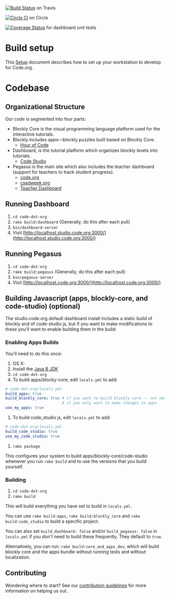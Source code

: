 [![Build Status](https://travis-ci.org/code-dot-org/code-dot-org.svg?branch=staging)](https://travis-ci.org/code-dot-org/code-dot-org) on Travis

[![Circle CI](https://circleci.com/gh/code-dot-org/code-dot-org/tree/staging.svg?style=svg)](https://circleci.com/gh/code-dot-org/code-dot-org/tree/staging) on Circle

[![Coverage Status](https://coveralls.io/repos/github/code-dot-org/code-dot-org/badge.svg?branch=staging)](https://coveralls.io/github/code-dot-org/code-dot-org?branch=staging) for dashboard unit tests


# Build setup
This [Setup](./SETUP.md) document describes how to set up your workstation to develop for Code.org.

# Codebase

## Organizational Structure

Our code is segmented into four parts:

* Blockly Core is the visual programming language platform used for the interactive tutorials.
* Blockly includes apps—blockly puzzles built based on Blockly Core.
  * [Hour of Code](http://studio.code.org/hoc/1)
* Dashboard, is the tutorial platform which organizes blockly levels into tutorials.
  * [Code Studio](http://studio.code.org)
* Pegasus is the main site which also includes the teacher dashboard (support for teachers to track student progress).
  * [code.org](http://code.org)
  * [csedweek.org](http://csedweek.org)
  * [Teacher Dashboard](http://code.org/teacher-dashboard)

## Running Dashboard

1. `cd code-dot-org`
2. `rake build:dashboard` (Generally, do this after each pull)
3. `bin/dashboard-server`
4. Visit [http://localhost.studio.code.org:3000/](http://localhost.studio.code.org:3000/)

## Running Pegasus

1. `cd code-dot-org`
2. `rake build:pegasus` (Generally, do this after each pull)
3. `bin/pegasus-server`
4. Visit [http://localhost.code.org:3000/](http://localhost.code.org:3000/)

## Building Javascript (apps, blockly-core, and code-studio) (optional)

The studio.code.org default dashboard install includes a static build of blockly and of code-studio js, but if you want to make modifications to these you'll want to enable building them in the build:

### Enabling Apps Builds

You'll need to do this once:

1. OS X:
  1. Install the [Java 8 JDK](http://www.oracle.com/technetwork/java/javase/downloads/index.html)
1. `cd code-dot-org`
1. To build apps/blocky-core, edit `locals.yml` to add:
  ```yaml
  # code-dot-org/locals.yml
  build_apps: true
  build_blockly_core: true # if you want to build blockly core -- not necessary
                           # if you only want to make changes to apps
  use_my_apps: true
  ```
1. To build code_studio js, edit `locals.yml` to add:
  ```yaml
  # code-dot-org/locals.yml
  build_code_studio: true
  use_my_code_studio: true
  ```
1. `rake package`

This configures your system to build apps/blockly-core/code-studio whenever you run `rake build` and to use the versions that you build yourself.

### Building

1. `cd code-dot-org`
1. `rake build`

This will build everything you have set to build in `locals.yml`.

You can use `rake build:apps`, `rake build:blockly_core` and `rake build:code_studio` to build a specific project.

You can also set `build_dashboard: false` and/or `build_pegasus: false` in `locals.yml` if you don't need to build these frequently. They default to `true`.

Alternatively, you can run: `rake build:core_and_apps_dev`, which will build blockly core and the apps bundle without running tests and without localization.

## Contributing

Wondering where to start?  See our [contribution guidelines](CONTRIBUTING.md)
for more information on helping us out.
